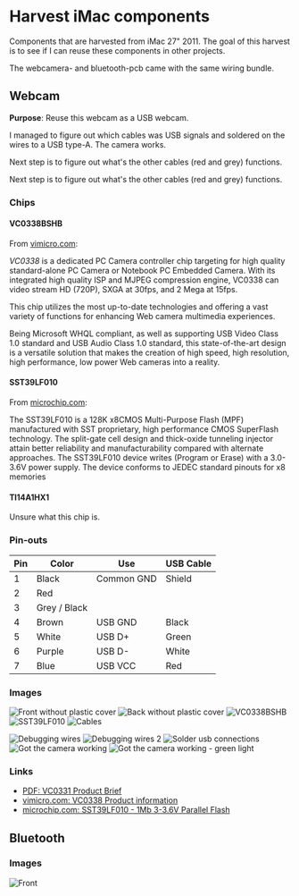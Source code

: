 # Harvest iMac components

Components that are harvested from iMac 27" 2011.
The goal of this harvest is to see if I can reuse these components in other projects.

The webcamera- and bluetooth-pcb came with the same wiring bundle.

## Webcam

**Purpose**: Reuse this webcam as a USB webcam.

I managed to figure out which cables was USB signals and soldered on the wires to a USB type-A. The camera works.

Next step is to figure out what's the other cables (red and grey) functions.

Next step is to figure out what's the other cables (red and grey) functions.

### Chips

#### VC0338BSHB

From [vimicro.com](http://www.vimicro.com/english/product/d_vc0338.htm):

*VC0338* is a dedicated PC Camera controller chip targeting for high quality standard-alone PC Camera or Notebook PC Embedded Camera. With its integrated high quality ISP and MJPEG compression engine, VC0338 can video stream HD (720P), SXGA at 30fps, and 2 Mega at 15fps.

This chip utilizes the most up-to-date technologies and offering a vast variety of functions for enhancing Web camera multimedia experiences.

Being Microsoft WHQL compliant, as well as supporting USB Video Class 1.0 standard and USB Audio Class 1.0 standard, this state-of-the-art design is a versatile solution that makes the creation of high speed, high resolution, high performance, low power Web cameras into a reality.

#### SST39LF010

From [microchip.com](https://www.microchip.com/wwwproducts/en/SST39LF010):

The SST39LF010 is a 128K x8CMOS Multi-Purpose Flash (MPF) manufactured with SST proprietary, high performance CMOS SuperFlash technology. The split-gate cell design and thick-oxide tunneling injector attain better reliability and manufacturability compared with alternate approaches. The SST39LF010 device writes (Program or Erase) with a 3.0-3.6V power supply. The device conforms to JEDEC standard pinouts for x8 memories

#### TI14A1HX1

Unsure what this chip is.

### Pin-outs

|Pin|Color|Use|USB Cable|
|---|---|---|---|
|1|Black|Common GND|Shield|
|2|Red|||
|3|Grey / Black| ||
|4|Brown|USB GND|Black|
|5|White|USB D+|Green|
|6|Purple|USB D-|White|
|7|Blue|USB VCC|Red|

### Images

![Front without plastic cover](./images/IMG_3207.jpeg)
![Back without plastic cover](./images/IMG_3208.jpeg)
![VC0338BSHB](./images/IMG_3209.jpeg)
![SST39LF010](./images/IMG_3210.jpeg)
![Cables](./images/IMG_3211.jpeg)

![Debugging wires](./images/IMG_3256.jpeg)
![Debugging wires 2](./images/IMG_3257.jpeg)
![Solder usb connections](./images/IMG_3258.jpeg)
![Got the camera working](./images/IMG_3259.jpeg)
![Got the camera working - green light](./images/IMG_3260.jpeg)

### Links

- [PDF: VC0331 Product Brief](./files/VC0331_200_1.0_EN.pdf)
- [vimicro.com: VC0338 Product information](http://www.vimicro.com/english/product/d_vc0338.htm)
- [microchip.com: SST39LF010 - 1Mb 3-3.6V Parallel Flash](https://www.microchip.com/wwwproducts/en/SST39LF010)

## Bluetooth

### Images

![Front](./images/IMG_3206.jpeg)
